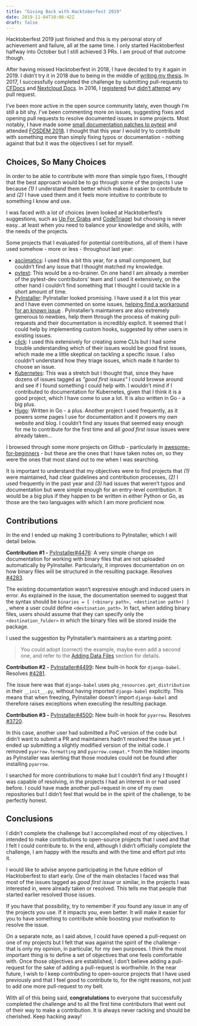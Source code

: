 ```yaml
---
title: "Giving Back with Hacktoberfest 2019"
date: 2019-11-04T10:08:42Z
draft: false
---
```


Hacktoberfest 2019 just finished and this is my personal story of achievement and failure, all at the same time. I only started Hacktoberfest halfway into October but I still achieved 3 PRs. I am proud of that outcome though.

After having missed Hacktoberfest in 2018, I have decided to try it again in 2019. I didn’t try it in 2018 due to being in the middle of [writing my thesis](https://hugomartins.io/research/). In 2017, I successfully  completed the challenge by submitting pull-requests to [CFDocs](https://github.com/foundeo/cfdocs) and [Nextcloud Docs](https://docs.nextcloud.com/). In 2016, I [registered](https://hugomartins.io/blog/let-hacktoberfest-begin/) but [didn’t attempt](https://hugomartins.io/blog/hacktoberfest-the-end/) any pull request.

I’ve been more active in the open source community lately, even though I’m still a bit shy. I’ve been commenting more on issues, suggesting fixes and opening pull requests to resolve documented issues in some projects. Most notably, I have made some [small documentation patches to pytest](https://hugomartins.io/blog/contributing-to-pytest/) and attended [FOSDEM 2018](https://hugomartins.io/blog/fosdem-2019-a-review/). I thought that this year I would try to contribute with something more than simply fixing typos or documentation - nothing against that but it was the objectives I set for myself.

## Choices, So Many Choices

In order to be able to contribute with more than simple typo fixes, I thought that the best approach would be to go through some of the projects I use because *(1)* I understand them better which makes it easier to contribute to and *(2)* I have used them and it feels more intuitive to contribute to something I know and use.

I was faced with a lot of choices (even looked at Hacktoberfest’s suggestions, such as [Up For Grabs](https://up-for-grabs.net/#/) and [CodeTriage](https://www.codetriage.com/)) but choosing is never easy…at least when you need to balance your knowledge and skills, with the needs of the projects.

Some projects that I evaluated for potential contributions, all of them I have used somehow - more or less - throughout last year:

- [asciimatics](https://github.com/peterbrittain/asciimatics): I used this a bit this year, for a small component, but couldn’t find any issue that I thought matched my knowledge.
- [pytest](https://github.com/pytest-dev/pytest): This would be a no-brainer. On one hand I am already a member of the pytest-dev contributors’ team and I used it extensively, on the other hand I couldn’t find something that I thought I could tackle in a short amount of time.
- [PyInstaller](https://github.com/pyinstaller/pyinstaller): PyInstaller looked promising. I have used it a lot this year and I have even commented on some issues, [helping find a workaround for an known issue](https://github.com/pyinstaller/pyinstaller/issues/2389#issuecomment-476414044) .  PyInstaller’s maintainers are also extremely generous to newbies, help them through the process of making pull-requests and their documentation is incredibly explicit. It seemed that I could help by implementing custom hooks, suggested by other users in existing issues.
- [click](https://github.com/pallets/click): I used this extensively for creating some CLIs but I had some trouble understanding which of their issues would be good first issues, which made me a little skeptical on tackling a specific issue. I also couldn’t understand how they triage issues, which made it harder to choose an issue.
- [Kubernetes](https://github.com/kubernetes/kubernetes): This was a stretch but I thought that, since they have dozens of issues tagged as *”good first issues"* I could browse around and see if I found something I could help with. I wouldn’t mind if I contributed to documentation for Kubernetes, given that I think it is a good project, which I have come to use a lot. It is also written in Go - a big plus.
- [Hugo](https://github.com/gohugoio): Written in Go - a plus. Another project I used frequently, as it powers some pages I use for documentation and it powers my own website and blog. I couldn’t find any issues that seemed easy enough for me to contribute for the first time and all *good first issue* issues were already taken…

I browsed through some more projects on Github - particularly in [awesome-for-beginners](https://github.com/MunGell/awesome-for-beginners) - but these are the ones that I have taken notes on, so they were the ones that most stand out to me when I was searching. 

It is important to understand that my objectives were to find projects that *(1)* were maintained, had clear guidelines and contribution processes, *(2)* I used frequently in the past year and *(3)* had issues that weren’t typos and documentation but were simple enough for an entry-level contribution. It would be a big plus if they happen to be written in either Python or Go, as those are the two languages with which I am more proficient now.


## Contributions

In the end I ended up making 3 contributions to PyInstaller, which I will detail below.

**Contribution #1 -** [PyInstaller#4476](https://github.com/pyinstaller/pyinstaller/pull/4476):  A very simple change on documentation for working with binary files that are not uploaded automatically by PyInstaller. Particularly, it improves documentation on on how binary files will be structured in the resulting package. Resolves [#4283](https://github.com/pyinstaller/pyinstaller/issues/4283). 

The existing documentation wasn’t expressive enough and induced users in error. As explained in the issue, the documentation seemed to suggest that the syntax should be `binaries = [ (<binary path>, <destination path>) ]` , where a user could define `<destination_path>`. In fact, when adding binary files, users should assume that they can specify only the `<destination_folder>` in which the binary files will be stored inside the package. 

I used the suggestion by PyInstaller’s maintainers as a starting point:


> You could adopt (correct) the example, maybe even add a second one, and refer to the [Adding Data Files](https://pythonhosted.org/PyInstaller/spec-files.html#adding-data-files) section for details.

**Contribution #2 -** [PyInstaller#4499](https://github.com/pyinstaller/pyinstaller/pull/4499)**:** New built-in hook for `django-babel`. Resolves [#4281](https://github.com/pyinstaller/pyinstaller/issues/4281).

The issue here was that `django-babel` uses `pkg_resources.get_distribution` in their `__init__.py`, without having imported `django-babel` explicitly. This means that when freezing, PyInstaller doesn't import `django-babel` and therefore raises exceptions when executing the resulting package.

**Contribution #3 -** [PyInstaller#4500](https://github.com/pyinstaller/pyinstaller/pull/4500)**:** New built-in hook for `pyarrow`. Resolves [#3720](https://github.com/pyinstaller/pyinstaller/issues/3720).

In this case, another user had submitted a PoC version of the code but didn’t want to submit a PR and maintainers hadn’t resolved the issue yet. I ended up submitting a slightly modified version of the initial code. I removed `pyarrow.formatting` and `pyarrow.compat.*` from the hidden imports as PyInstaller was alerting that those modules could not be found after installing `pyarrow`.

I searched for more contributions to make but I couldn’t find any I thought I was capable of resolving, in the projects I had an interest in or had used before. I could have made another pull-request in one of my own repositories but I didn’t feel that would be in the spirit of the challenge, to be perfectly honest.


## Conclusions

I didn’t complete the challenge but I accomplished most of my objectives. I intended to make contributions to open-source projects that I used and that I felt I could contribute to. In the end, although I didn’t officially complete the challenge, I am happy with the results and with the time and effort put into it.

I would like to advise anyone participating in the future edition of Hacktoberfest to start early. One of the main obstacles I faced was that most of the issues tagged as *good first issue* or similar, in the projects I was interested in, were already taken or resolved. This tells me that people that started earlier resolved those issues. 

If you have that possibility, try to remember if _you_ found any issue in any of the projects you use. If it impacts you, even better. It will make it easier for you to have something to contribute while boosting your motivation to resolve the issue.

On a separate note, as I said above, I could have opened a pull-request on one of my projects but I felt that was against the spirit of the challenge - that is only my opinion, in particular, for my own purposes. I think the most important thing is to define a set of objectives that one feels comfortable with. Once those objectives are established, I don’t believe adding a pull-request for the sake of adding a pull-request is worthwhile. In the near future, I wish to I keep contributing to open-source projects that I have used previously and that I feel good to contribute to, for the right reasons, not just to add one more pull-request to my belt.

With all of this being said, **congratulations** to everyone that successfully completed the challenge and to all the first time contributors that went out of their way to make a contribution. It is always never racking and should be cherished. Keep hacking away!
